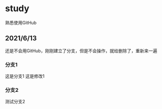 # study
熟悉使用GitHub
## 2021/6/13
还是不会用GitHub，刚刚建立了分支，但是不会操作，就给删除了，重新来一遍
### 分支1
这是分支1
这是修改1
### 分支2
测试分支2
